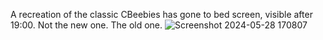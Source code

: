 A recreation of the classic CBeebies has gone to bed screen, visible after 19:00. Not the new one. The old one.
![Screenshot 2024-05-28 170807](https://github.com/Mehdical-Man/CBeebies-bedtime/assets/77555786/de019db8-8f86-4323-b375-b5d585484f1a)
